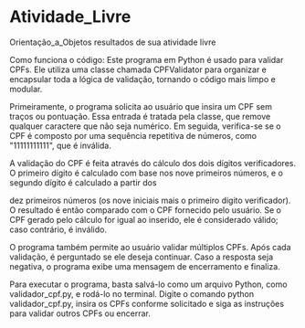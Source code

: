 # Atividade_Livre
 
Orientação_a_Objetos
resultados de sua atividade livre

Como funciona o código: Este programa em Python é usado para validar CPFs. Ele utiliza uma classe chamada CPFValidator para organizar e encapsular toda a lógica de validação, tornando o código mais limpo e modular.

Primeiramente, o programa solicita ao usuário que insira um CPF sem traços ou pontuação. Essa entrada é tratada pela classe, que remove qualquer caractere que não seja numérico. Em seguida, verifica-se se o CPF é composto por uma sequência repetitiva de números, como "11111111111", que é inválida.

A validação do CPF é feita através do cálculo dos dois dígitos verificadores. O primeiro dígito é calculado com base nos nove primeiros números, e o segundo dígito é calculado a partir dos

dez primeiros números (os nove iniciais mais o primeiro dígito verificador). O resultado é então comparado com o CPF fornecido pelo usuário. Se o CPF gerado pelo cálculo for igual ao inserido, ele é considerado válido; caso contrário, é inválido.

O programa também permite ao usuário validar múltiplos CPFs. Após cada validação, é perguntado se ele deseja continuar. Caso a resposta seja negativa, o programa exibe uma mensagem de encerramento e finaliza.

Para executar o programa, basta salvá-lo como um arquivo Python, como validador_cpf.py, e rodá-lo no terminal. Digite o comando python validador_cpf.py, insira os CPFs conforme solicitado e siga as instruções para validar outros CPFs ou encerrar.